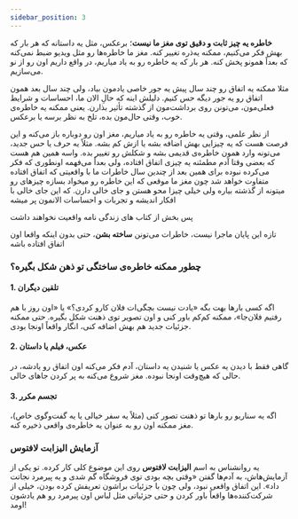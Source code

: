 ```yaml
---
sidebar_position: 3
---
```


**خاطره یه چیز ثابت و دقیق توی مغز ما نیست**؛ برعکس، مثل یه داستانه که هر بار که بهش فکر می‌کنیم، ممکنه یه‌ذره تغییر کنه. مغز ما خاطره‌ها رو مثل ویدیو ضبط نمی‌کنه که بعداً همونو پخش کنه. هر بار که یه خاطره رو به یاد میاریم، در واقع داریم اون رو از نو می‌سازیم.

مثلا ممکنه یه اتفاق رو چند سال پیش یه جور خاصی یادمون بیاد، ولی چند سال بعد همون اتفاق رو یه جور دیگه حس کنیم. دلیلش اینه که حالِ الان ما، احساسات و شرایط فعلی‌مون، می‌تونن روی برداشت‌مون از گذشته تأثیر بذارن. یعنی ممکنه یه خاطره‌ی خوب، وقتی حال‌مون بده، تلخ به نظر برسه یا برعکس.

از نظر علمی، وقتی یه خاطره رو به یاد میاریم، مغز اون رو دوباره باز می‌کنه و این فرصت هست که یه چیزایی بهش اضافه بشه یا ازش کم بشه. مثلاً یه حرف یا حس جدید، می‌تونه وارد همون خاطره‌ی قدیمی بشه و شکلش رو تغییر بده. واسه همین هم هست که بعضی وقتا آدم مطمئنه یه چیزی اتفاق افتاده، ولی بعداً می‌فهمه اونطوری که فکر می‌کرده نبوده برای همین بعد از چندین سال خاطرات ما با واقعیتی که اتفاق افتاده متفاوت خواهد شد چون مغز ما موقعی که این خاطره رو میخواد بسازه چیزهای رو میتونه از گذشته بیاره ولی خیلی چیزا محو هستن و جای خالی دارن. که این جای خالی با افکار اندیشه و تجربات و احساسات الانمون پر میشه

پس بخش از کتاب های زندگی نامه واقعیت نخواهند داشت

تازه این پایان ماجرا نیست، خاطرات می‌تونن **ساخته بشن**، حتی بدون اینکه واقعا اون اتفاق افتاده باشه

### چطور ممکنه خاطره‌ی ساختگی تو ذهن شکل بگیره؟

#### 1. **تلقین دیگران**

اگه کسی بارها بهت بگه «یادت نیست بچگی‌ات فلان کارو کردی؟» یا «اون روز با هم رفتیم فلان‌جا»، ممکنه کم‌کم باور کنی و اون تصویر توی ذهنت شکل بگیره. حتی ممکنه جزئیات جدید هم بهش اضافه کنی، انگار واقعاً اونجا بودی.

#### 2. **عکس، فیلم یا داستان**

گاهی فقط با دیدن یه عکس یا شنیدن یه داستان، آدم فکر می‌کنه اون اتفاق رو یادشه، در حالی که هیچ‌وقت اونجا نبوده. مغز شروع می‌کنه به پر کردن جاهای خالی.

#### 3. **تجسم مکرر**

اگه یه سناریو رو بارها تو ذهنت تصور کنی (مثلاً یه سفر خیالی یا یه گفت‌وگوی خاص)، مغز ممکنه اون رو به عنوان یه خاطره‌ی واقعی ذخیره کنه.

###   آزمایش  **الیزابت لافتوس**

یه روانشناس به اسم **الیزابت لافتوس** روی این موضوع کلی کار کرده. تو یکی از آزمایش‌هاش، به آدم‌ها گفتن «وقتی بچه بودی توی فروشگاه گم شدی و یه پیرمرد نجاتت داد». این اتفاق واقعی نبود، ولی چون با جزئیات براشون تعریفش کرده بودن، خیلی از شرکت‌کننده‌ها واقعاً باور کردن و حتی جزئیاتی مثل لباس اون پیرمرد رو هم یادشون اومد!

